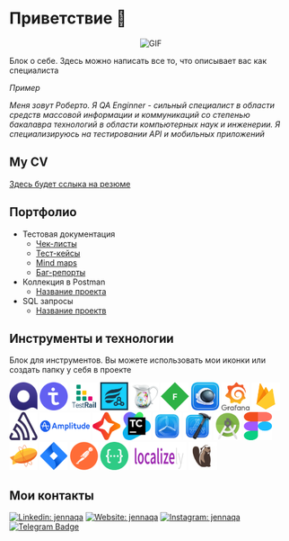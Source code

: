 # Приветствие  🦕

<div align="center">

![GIF](https://media.giphy.com/media/l0K4n42JVSqqUvAQg/giphy.gif)
  
</div>

Блок о себе. Здесь можно написать все то, что описывает вас как специалиста 

_Пример_ 

_Меня зовут Роберто. Я QA Enginner - cильный специалист в области средств массовой информации и коммуникаций со степенью бакалавра технологий в области компьютерных наук и инженерии. Я специализируюсь на тестировании API и мобильных приложений_

## My CV 

[Здесь будет сслыка на резюме](https://ссылочку_сюда)

## Портфолио 
- Тестовая документация
  -  [Чек-листы](https://ссылочку_сюда)
  -  [Тест-кейсы](https://ссылочку_сюда)
  -  [Mind maps](https://ссылочку_сюда)
  -  [Баг-репорты](https://ссылочку_сюда)
- Коллекция в Postman 
  -  [Название проекта](https://ссылочку_сюда)
- SQL запросы 
  -  [Название проектв](https://ссылочку_сюда)
  

## Инструменты и технологии
Блок для инструментов. Вы можете использовать мои иконки или создать папку у себя в проекте


<p align="left">
<img src="https://github.com/qajenna/qajenna/blob/main/icons/Qase.io.png" alt="Qase.io" width="50" height="50" />
<img src="https://github.com/qajenna/qajenna/blob/main/icons/TestIT.png" alt="TestIT" width="50" height="50" />
<img src="https://github.com/qajenna/qajenna/blob/main/icons/TestRail.png" alt="TestRail" width="50" height="50" />
<img src="https://github.com/qajenna/qajenna/blob/main/icons/Zephyr.png" alt="Zephyr" width="50" height="50" />
<img src="https://github.com/qajenna/qajenna/blob/main/icons/Charles.png" alt="Charles" width="50" height="50" />
<img src="https://github.com/qajenna/qajenna/blob/main/icons/Fiddler.png" alt="Fiddler" width="50" height="50" /> 
<img src="https://github.com/qajenna/qajenna/blob/main/icons/Proxyman.png" alt="Proxyman" width="50" height="50" /> 
<img src="https://github.com/qajenna/qajenna/blob/main/icons/Grafana.png" alt="Grafana" width="50" height="50" />
<img src="https://github.com/qajenna/qajenna/blob/main/icons/Firebase.png" alt="Firebase" width="50" height="50" /> 
<img src="https://github.com/qajenna/qajenna/blob/main/icons/Sentry.png" alt="Sentry" width="50" height="50" />
<img src="https://github.com/qajenna/qajenna/blob/main/icons/Amplitude.png" alt="Sentry" width="90" height="50" />
<img src="https://github.com/qajenna/qajenna/blob/main/icons/Codemagic.png" alt="Codemagic" width="50" height="50" /> 
<img src="https://github.com/qajenna/qajenna/blob/main/icons/TeamCity.png" alt="Teamcity" width="50" height="50" />
<img src="https://github.com/qajenna/qajenna/blob/main/icons/Testflight.png" alt="Testflight" width="50" height="50" />
<img src="https://github.com/qajenna/qajenna/blob/main/icons/Xcode.png" alt="Xcode" width="50" height="50" />
<img src="https://github.com/qajenna/qajenna/blob/main/icons/Android%20Studio.png" alt="Android Studio" width="50" height="50" />
<img src="https://github.com/qajenna/qajenna/blob/main/icons/Figma.svg" alt="Figma" width="50" height="50" /> 
<img src="https://github.com/qajenna/qajenna/blob/main/icons/Zeplin.png" alt="Zeplin" width="50" height="50" /> 
<img src="https://github.com/qajenna/qajenna/blob/main/icons/Jira.png" alt="Jira" width="50" height="50" />
<img src="https://github.com/qajenna/qajenna/blob/main/icons/Postman.png" alt="Postman" width="50" height="50" />
<img src="https://github.com/qajenna/qajenna/blob/main/icons/swagger.png" alt="Swagger" width="50" height="50" />
<img src="https://github.com/qajenna/qajenna/blob/main/icons/localizely.png" alt="Localizely" width="100" height="50" />
<img src="https://github.com/qajenna/qajenna/blob/main/icons/DBeaver.png" alt="DBeaver" width="50" height="50" />
</p>

## Мои контакты

[![Linkedin: jennaqa](https://img.shields.io/badge/-LinkedIn-0e76a8?style=flat-square&logo=Linkedin&logoColor=white)](https://linkedin.com/in/jennaqa)
[![Website: jennaqa](https://img.shields.io/badge/Website-3b5998?style=flat-square&logo=google-chrome&logoColor=white)](https://qajenna.com/)
[![Instagram: jennaqa](https://img.shields.io/badge/-Instagram-e4405f?style=flat-square&logo=Instagram&logoColor=white)](https://instagram.com/qa.jenna/)
[![Telegram Badge](https://img.shields.io/badge/-Telegram-0088cc?style=flat-square&logo=Telegram&logoColor=white)](https://t.me/jennaisakova)


